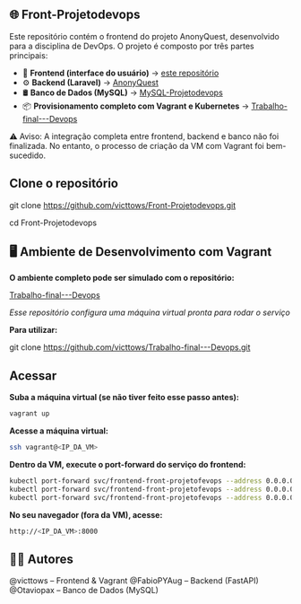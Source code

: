 ## 🌐 Front-Projetodevops
Este repositório contém o frontend do projeto AnonyQuest, desenvolvido para a disciplina de DevOps. O projeto é composto por três partes principais:

- 🎨 **Frontend (interface do usuário)** → [este repositório](https://github.com/victtows/Front-Projetodevops.git)
- ⚙️ **Backend (Laravel)** → [AnonyQuest](https://github.com/FabioPYAug/AnonyQuest.git)
- 🛢️ **Banco de Dados (MySQL)** → [MySQL-Projetodevops](https://github.com/Otaviopax/MySQL-Projetodevops.git)
- 📦 **Provisionamento completo com Vagrant e Kubernetes** → [Trabalho-final---Devops](https://github.com/victtows/Trabalho-final---Devops.git)

⚠️ Aviso: A integração completa entre frontend, backend e banco não foi finalizada. No entanto, o processo de criação da VM com Vagrant foi bem-sucedido.

## Clone o repositório

git clone https://github.com/victtows/Front-Projetodevops.git

cd Front-Projetodevops


## 🖥️ Ambiente de Desenvolvimento com Vagrant

**O ambiente completo pode ser simulado com o repositório:**

[Trabalho-final---Devops](https://github.com/victtows/Trabalho-final---Devops.git)

*Esse repositório configura uma máquina virtual pronta para rodar o serviço*

**Para utilizar:**

git clone https://github.com/victtows/Trabalho-final---Devops.git

## Acessar 
**Suba a máquina virtual (se não tiver feito esse passo antes):**
```bash 
vagrant up
```

**Acesse a máquina virtual:**

```bash
ssh vagrant@<IP_DA_VM>
```

**Dentro da VM, execute o port-forward do serviço do frontend:**

```bash
kubectl port-forward svc/frontend-front-projetofevops --address 0.0.0.0 8000:80 --frontend
kubectl port-forward svc/frontend-front-projetofevops --address 0.0.0.0 8181:80 --backend
kubectl port-forward svc/frontend-front-projetofevops --address 0.0.0.0 8002:80 --banco mysql
```

**No seu navegador (fora da VM), acesse:**

```bash
http://<IP_DA_VM>:8000
```


## 👨‍💻 Autores

@victtows – Frontend & Vagrant
@FabioPYAug – Backend (FastAPI)
@Otaviopax – Banco de Dados (MySQL)

